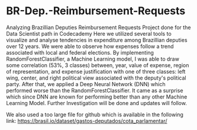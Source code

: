 # BR-Dep.-Reimbursement-Requests
Analyzing Brazillian Deputies Reimbursement Requests
Project done for the Data Scientist path in Codecademy
Here we utilized several tools to visualize and analyse tendencies in expenditure among Brazillian deputies over 12 years.
We were able to observe how expenses follow a trend associated with local and federal elections.
By implementing RandomForestClassifier, a Machine Learning model, I was able to draw some correlation (53%, 3 classes) between, year, value of expense, region of representation, and
expense justification with one of three classes: left wing, center, and right political view associated with the deputy's political party.
After that, we applied a Deep Neural Network (DNN) which performed worse than the RandomForestClassifier. It came as a surprise which since DNN are known for performing better
than any other Machine Learning Model.
Further Investigation will be done and updates will follow.

We also used a too large file for github which is available in the following link: https://brasil.io/dataset/gastos-deputados/cota_parlamentar/
